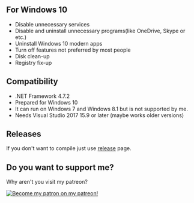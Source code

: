 ## For Windows 10 ##
* Disable unnecessary services
* Disable and uninstall unnecessary programs(like OneDrive, Skype or etc.)
* Uninstall Windows 10 modern apps
* Turn off features not preferred by most people
* Disk clean-up
* Registry fix-up 

## Compatibility ##
* .NET Framework 4.7.2
* Prepared for Windows 10
* It can run on Windows 7 and Windows 8.1 but is not supported by me.
* Needs Visual Studio 2017 15.9 or later (maybe works older versions)

## Releases ##
If you don't want to compile just use [release](https://github.com/LovelyEclair/GameKitty/releases) page.

## Do you want to support me? ##
Why aren't you visit my patreon?

[![Become my patron on my patreon!](https://c5.patreon.com/external/logo/downloads_logomark_color_on_white@2x.png)](https://www.patreon.com/theelventalegames)